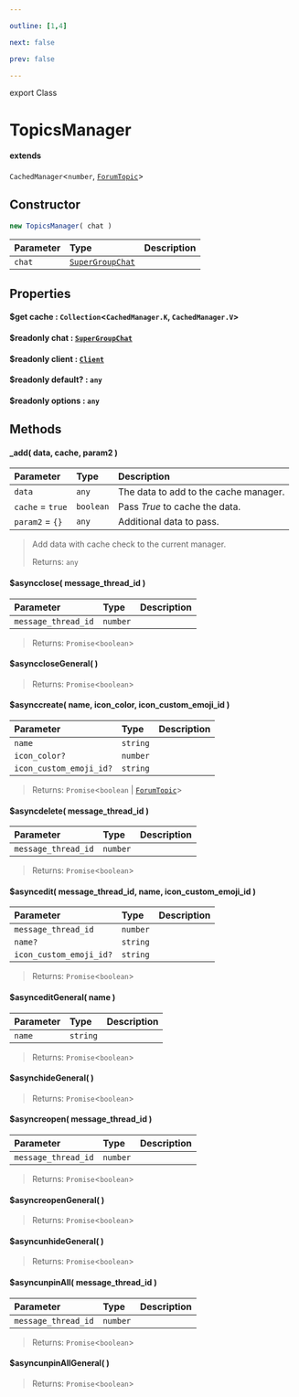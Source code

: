 ```yaml
---

outline: [1,4]

next: false

prev: false

---
```


export Class
# TopicsManager
#### extends
 `CachedManager`<`number`, [`ForumTopic`](./ForumTopic.md)>

## Constructor
 ```ts
 new TopicsManager( chat )
 ```
 
 | Parameter | Type | Description |
| :--- | :--- | :--- |
| `chat` | [`SuperGroupChat`](./SuperGroupChat.md) | |

## Properties

#### $get cache : `Collection`<`CachedManager.K`, `CachedManager.V`>

#### $readonly chat : [`SuperGroupChat`](./SuperGroupChat.md)

#### $readonly client : [`Client`](./Client.md)

#### $readonly default? : `any`

#### $readonly options : `any`

## Methods

#### _add( data, cache, param2 )
| Parameter | Type | Description |
| :--- | :--- | :--- |
| `data` | `any` | The data to add to the cache manager. |
| `cache` = `true` | `boolean` | Pass *True* to cache the data. |
| `param2` = `{}` | `any` | Additional data to pass. |
> Add data with cache check to the current manager.
> 
> Returns: `any`

#### $asyncclose( message_thread_id )
| Parameter | Type | Description |
| :--- | :--- | :--- |
| `message_thread_id` | `number` | |
> 
> 
> Returns: `Promise`<`boolean`>

#### $asynccloseGeneral( )

> 
> 
> Returns: `Promise`<`boolean`>

#### $asynccreate( name, icon_color, icon_custom_emoji_id )
| Parameter | Type | Description |
| :--- | :--- | :--- |
| `name` | `string` | |
| `icon_color?` | `number` | |
| `icon_custom_emoji_id?` | `string` | |
> 
> 
> Returns: `Promise`<`boolean` \| [`ForumTopic`](./ForumTopic.md)>

#### $asyncdelete( message_thread_id )
| Parameter | Type | Description |
| :--- | :--- | :--- |
| `message_thread_id` | `number` | |
> 
> 
> Returns: `Promise`<`boolean`>

#### $asyncedit( message_thread_id, name, icon_custom_emoji_id )
| Parameter | Type | Description |
| :--- | :--- | :--- |
| `message_thread_id` | `number` | |
| `name?` | `string` | |
| `icon_custom_emoji_id?` | `string` | |
> 
> 
> Returns: `Promise`<`boolean`>

#### $asynceditGeneral( name )
| Parameter | Type | Description |
| :--- | :--- | :--- |
| `name` | `string` | |
> 
> 
> Returns: `Promise`<`boolean`>

#### $asynchideGeneral( )

> 
> 
> Returns: `Promise`<`boolean`>

#### $asyncreopen( message_thread_id )
| Parameter | Type | Description |
| :--- | :--- | :--- |
| `message_thread_id` | `number` | |
> 
> 
> Returns: `Promise`<`boolean`>

#### $asyncreopenGeneral( )

> 
> 
> Returns: `Promise`<`boolean`>

#### $asyncunhideGeneral( )

> 
> 
> Returns: `Promise`<`boolean`>

#### $asyncunpinAll( message_thread_id )
| Parameter | Type | Description |
| :--- | :--- | :--- |
| `message_thread_id` | `number` | |
> 
> 
> Returns: `Promise`<`boolean`>

#### $asyncunpinAllGeneral( )

> 
> 
> Returns: `Promise`<`boolean`>
